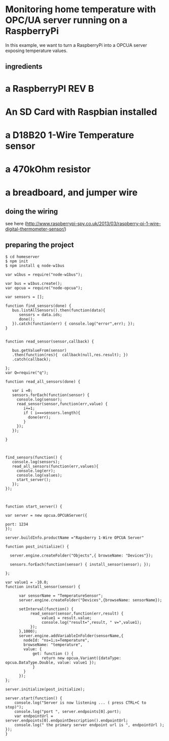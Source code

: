 # Monitoring home temperature with OPC/UA server running on a RaspberryPi

In this example, we want to turn a RaspberryPi into a OPCUA server exposing temperature values.

## ingredients

   # a RaspberryPI REV B
   # An SD Card with Raspbian installed
   # a D18B20 1-Wire Temperature sensor
   # a 470kOhm resistor
   # a breadboard, and jumper wire

## doing the wiring

see here (http://www.raspberrypi-spy.co.uk/2013/03/raspberry-pi-1-wire-digital-thermometer-sensor/)


## preparing the project

```
$ cd homeserver
$ npm init
$ npm install q node-w1bus
```




```
var w1bus = require("node-w1bus");

var bus = w1bus.create();
var opcua = require("node-opcua");

var sensors = [];

function find_sensors(done) {
   bus.listAllSensors().then(function(data){
      sensors = data.ids;
      done();
   }).catch(function(err) { console.log("error",err); });
}


function read_sensor(sensor,callback) {

   bus.getValueFrom(sensor)
   .then(function(res){  callback(null,res.result); })
   .catch(callback);

};
var Q=require("q");

function read_all_sensors(done) {

   var i =0;
   sensors.forEach(function(sensor) {
     console.log(sensor);
     read_sensor(sensor,function(err,value) {
        i+=1;
        if ( i===sensors.length){
          done(err);
        }
     });
   });

}



find_sensors(function() {
   console.log(sensors);
   read_all_sensors(function(err,values){
     console.log(err);
     console.log(values);
     start_server();
   });
});



function start_server() {

var server = new opcua.OPCUAServer({

port: 1234
});

server.buildInfo.productName ="Rapsberry 1-Wire OPCUA Server"

function post_initialize() {

  server.engine.createFolder("Objects",{ browseName: "Devices"});

  sensors.forEach(function(sensor) { install_sensor(sensor); });

};

var value1 = -10.0;
function install_sensor(sensor) {

      var sensorName = "TemperatureSensor";
      server.engine.createFolder("Devices",{browseName: sensorName});

      setInterval(function() {
           read_sensor(sensor,function(err,result) {
                value1 = result.value;
                console.log("result=",result, " v=",value1);
           });
      },1000);
      server.engine.addVariableInFolder(sensorName,{
        nodeId: "ns=1;s=Temperature",
        browseName: "temperature",
        value: {
            get: function () {
                return new opcua.Variant({dataType: opcua.DataType.Double, value: value1 });
            }
        }
      });
};

server.initialize(post_initialize);

server.start(function() {
    console.log("Server is now listening ... ( press CTRL+C to stop)");
    console.log("port ", server.endpoints[0].port);
    var endpointUrl = server.endpoints[0].endpointDescription().endpointUrl;
    console.log(" the primary server endpoint url is ", endpointUrl );
});
}


